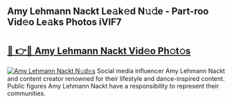 ## Amy Lehmann Nackt Le𝚊k𝚎d N𝚞𝚍e - Part-roo Vid𝚎o Le𝚊ks Photos iVIF7

# <h2><a href="http://fb1gsy.evod.top/?m=Amy+Lehmann+Nackt">🔗 👉🔴 Amy Lehmann Nackt Vid𝚎o Ph𝚘t𝚘s</a></h2>

[![Amy Lehmann Nackt N𝚞d𝚎s](https://i.imgur.com/8V9OHl7.gif)](http://fb1gsy.evod.top/?m=Amy+Lehmann+Nackt)
Social media influencer Amy Lehmann Nackt and content creator renowned for their lifestyle and dance-inspired content. Public figures Amy Lehmann Nackt have a responsibility to represent their communities. 
